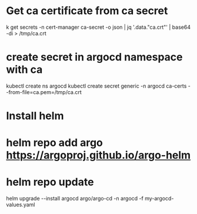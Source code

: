# Get ca certificate from ca secret 
k get secrets -n cert-manager ca-secret -o json | jq '.data."ca.crt"' | base64 -di > /tmp/ca.crt

# create secret in argocd namespace with ca
kubectl create ns argocd 
kubectl create secret generic -n argocd ca-certs --from-file=ca.pem=/tmp/ca.crt

# Install helm
# helm repo add argo https://argoproj.github.io/argo-helm
# helm repo update 
helm upgrade --install argocd argo/argo-cd -n argocd  -f my-argocd-values.yaml